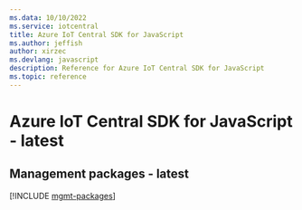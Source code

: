 ```yaml
---
ms.data: 10/10/2022
ms.service: iotcentral
title: Azure IoT Central SDK for JavaScript
ms.author: jeffish
author: xirzec
ms.devlang: javascript
description: Reference for Azure IoT Central SDK for JavaScript
ms.topic: reference
---
```

# Azure IoT Central SDK for JavaScript - latest

## Management packages - latest
[!INCLUDE [mgmt-packages](iot-central-mgmt-index.md)]